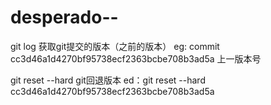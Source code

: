 # desperado--

git log                           获取git提交的版本（之前的版本）
eg:  commit cc3d46a1d4270bf95738ecf2363bcbe708b3ad5a   上一版本号

git reset --hard                  git回退版本
ed：git reset --hard cc3d46a1d4270bf95738ecf2363bcbe708b3ad5a




